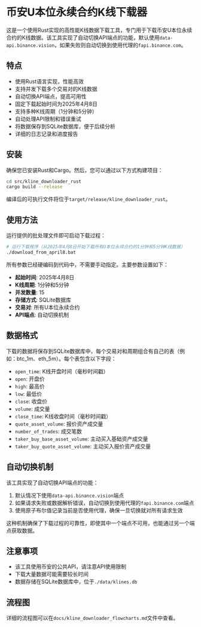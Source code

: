 # 币安U本位永续合约K线下载器

这是一个使用Rust实现的高性能K线数据下载工具，专门用于下载币安U本位永续合约的K线数据。该工具实现了自动切换API端点的功能，默认使用`data-api.binance.vision`，如果失败则自动切换到使用代理的`fapi.binance.com`。

## 特点

- 使用Rust语言实现，性能高效
- 支持并发下载多个交易对的K线数据
- 自动切换API端点，提高可用性
- 固定下载起始时间为2025年4月8日
- 支持多种K线周期（1分钟和5分钟）
- 自动处理API限制和错误重试
- 将数据保存到SQLite数据库，便于后续分析
- 详细的日志记录和进度报告

## 安装

确保您已安装Rust和Cargo。然后，您可以通过以下方式构建项目：

```bash
cd src/kline_downloader_rust
cargo build --release
```

编译后的可执行文件将位于`target/release/kline_downloader_rust`。

## 使用方法

运行提供的批处理文件即可启动下载过程：

```bash
# 运行下载程序（从2025年4月8日开始下载所有U本位永续合约的1分钟和5分钟K线数据）
./download_from_april8.bat
```

所有参数已经硬编码到代码中，不需要手动指定。主要参数设置如下：

- **起始时间**: 2025年4月8日
- **K线周期**: 1分钟和5分钟
- **并发数量**: 15
- **存储方式**: SQLite数据库
- **交易对**: 所有U本位永续合约
- **API端点**: 自动切换机制

## 数据格式

下载的数据将保存到SQLite数据库中，每个交易对和周期组合有自己的表（例如：btc_1m、eth_5m）。每个表包含以下字段：

- `open_time`: K线开盘时间（毫秒时间戳）
- `open`: 开盘价
- `high`: 最高价
- `low`: 最低价
- `close`: 收盘价
- `volume`: 成交量
- `close_time`: K线收盘时间（毫秒时间戳）
- `quote_asset_volume`: 报价资产成交量
- `number_of_trades`: 成交笔数
- `taker_buy_base_asset_volume`: 主动买入基础资产成交量
- `taker_buy_quote_asset_volume`: 主动买入报价资产成交量

## 自动切换机制

该工具实现了自动切换API端点的功能：

1. 默认情况下使用`data-api.binance.vision`端点
2. 如果请求失败或数据解析错误，自动切换到使用代理的`fapi.binance.com`端点
3. 使用原子布尔值记录当前是否使用代理，确保一旦切换就对所有请求生效

这种机制确保了下载过程的可靠性，即使其中一个端点不可用，也能通过另一个端点获取数据。

## 注意事项

- 该工具使用币安的公共API，请注意API使用限制
- 下载大量数据可能需要较长时间
- 数据存储在SQLite数据库中，位于`./data/klines.db`

## 流程图

详细的流程图可以在`docs/kline_downloader_flowcharts.md`文件中查看。
